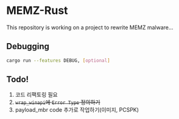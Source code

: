 # MEMZ-Rust

This repository is working on a project to rewrite MEMZ malware...

## Debugging

```sh
cargo run --features DEBUG, [optional]
```

## Todo!

1. 코드 리팩토링 필요
2. ~~`wrap_winapi`에 `Error Type` 정의하기~~
3. payload_mbr code 추가로 작업하기(이미지, PCSPK)
